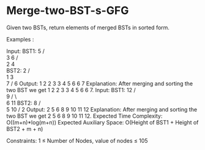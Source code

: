 # Merge-two-BST-s-GFG
Given two BSTs, return elements of merged BSTs in sorted form.

Examples :

Input:
BST1:
       5
     /   \
    3     6
   / \
  2   4  
BST2:
        2
      /   \
     1     3
            \
             7
            /
           6
Output: 1 2 2 3 3 4 5 6 6 7
Explanation: After merging and sorting the two BST we get 1 2 2 3 3 4 5 6 6 7.
Input:
BST1:
       12
     /   
    9
   / \    
  6   11
BST2:
      8
    /  \
   5    10
  /
 2
Output: 2 5 6 8 9 10 11 12
Explanation: After merging and sorting the two BST we get 2 5 6 8 9 10 11 12.
Expected Time Complexity: O((m+n)*log(m+n))
Expected Auxiliary Space: O(Height of BST1 + Height of BST2 + m + n)

Constraints:
1 ≤ Number of Nodes, value of nodes ≤ 105
